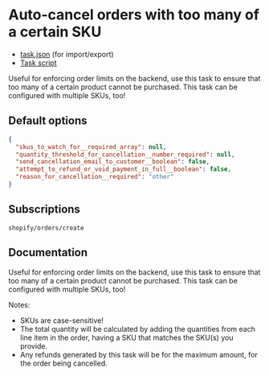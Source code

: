 # Auto-cancel orders with too many of a certain SKU

* [task.json](../../tasks/auto-cancel-orders-with-too-many-of-a-certain-sku.json) (for import/export)
* [Task script](./script.liquid)

Useful for enforcing order limits on the backend, use this task to ensure that too many of a certain product cannot be purchased. This task can be configured with multiple SKUs, too!

## Default options

```json
{
  "skus_to_watch_for__required_array": null,
  "quantity_threshold_for_cancellation__number_required": null,
  "send_cancellation_email_to_customer__boolean": false,
  "attempt_to_refund_or_void_payment_in_full__boolean": false,
  "reason_for_cancellation__required": "other"
}
```

## Subscriptions

```liquid
shopify/orders/create
```

## Documentation

Useful for enforcing order limits on the backend, use this task to ensure that too many of a certain product cannot be purchased. This task can be configured with multiple SKUs, too!

Notes:

* SKUs are case-sensitive!
* The total quantity will be calculated by adding the quantities from each line item in the order, having a SKU that matches the SKU(s) you provide.
* Any refunds generated by this task will be for the maximum amount, for the order being cancelled.
